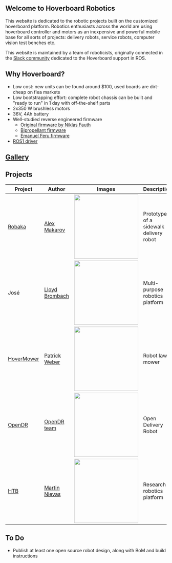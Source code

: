 ## Welcome to Hoverboard Robotics

This website is dedicated to the robotic projects built on the customized hoverboard platform. Robotics enthusiasts across the world are using hoverboard controller and motors as an inexpensive and powerful mobile base for all sorts of projects: delivery robots, service robots, computer vision test benches etc.

This website is maintained by a team of roboticists, originally connected in the [Slack community](https://join.slack.com/t/robaka/shared_invite/zt-q52yfvnl-IP0h~JDOmgh3VmJ7Hh69Jw) dedicated to the Hoverboard support in ROS.

## Why Hoverboard?

* Low cost: new units can be found around $100, used boards are dirt-cheap on flea markets
* Low bootstrapping effort: complete robot chassis can be built and "ready to run" in 1 day with off-the-shelf parts
* 2x350 W brushless motors
* 36V, 4Ah battery
* Well-studied reverse engineered firmware
  *  [Original firmware by Niklas Fauth](https://github.com/NiklasFauth/hoverboard-firmware-hack)
  *  [Bipropellant firmware](https://github.com/bipropellant/bipropellant-hoverboard-firmware)
  *  [Emanuel Feru firmware](https://github.com/EmanuelFeru/hoverboard-firmware-hack-FOC)
* [ROS1 driver](https://github.com/alex-makarov/hoverboard-driver) 

## [Gallery](gallery.md)

## Projects

| Project                                              | Author                                          | Images                                  | Description                            |
|------------------------------------------------------|-------------------------------------------------|-----------------------------------------|----------------------------------------|
| [Robaka](https://github.com/alex-makarov/robaka-ros) | [Alex Makarov](https://github.com/alex-makarov) | <img src="img/robaka.jpg" width="200"/> | Prototype of a sidewalk delivery robot |
| José | [Lloyd Brombach](https://github.com/lbrombach) | <img src="img/jose_front.jpeg" width="200"/> | Multi-purpose robotics platform |
| [HoverMower](https://hovermower.github.io/) | [Patrick Weber](https://github.com/paddycube) | <img src="img/hovermower.png" width="200"/> | Robot lawn mower |
| [OpenDR](https://www.opendr.xyz/) | [OpenDR team](opendrxyz@gmail.com) | <img src="https://lh5.googleusercontent.com/SB8b-3bsKz6mvpOCOQdms7hnMS9CqAAFLn_WV98Sk4_iUUdh4H2p5M6mEvc94boJwp3UrVp46VPkC_Q3Wjekml8y_LcSkSQgJeQvoC4QEatgcSsU4xKpf1qHZzq_iwfc=w1280" width="200"/> | Open Delivery Robot | 
| [HTB](https://htb-hovertablebot.github.io/) | [Martin Nievas](https://github.com/MartinNievas) | <img src="https://user-images.githubusercontent.com/24465803/152160449-6cb971d6-3c35-4738-8752-fad6d8806ee4.png" width="200"/>| Research robotics platform |

## To Do
* Publish at least one open source robot design, along with BoM and build instructions
